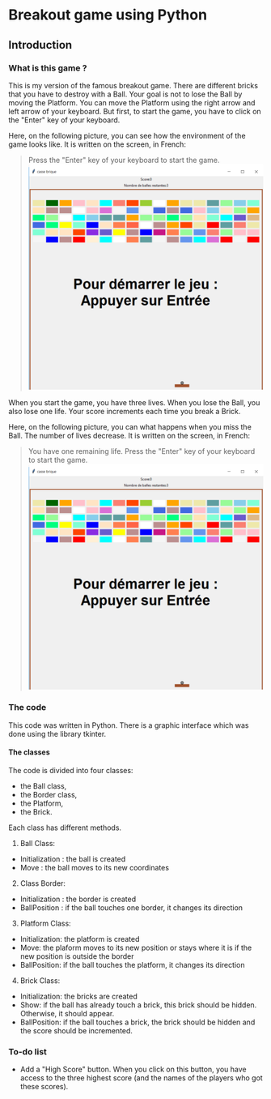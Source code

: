 # Breakout game using Python
## Introduction 
### What is this game ?
This is my version of the famous breakout game. There are different bricks that you have to destroy with a Ball. Your goal is not to lose the Ball by moving the Platform.
You can move the Platform using the right arrow and left arrow of your keyboard. But first, to start the game, you have to click on the "Enter" key of your keyboard.

Here, on the following picture, you can see how the environment of the game looks like. It is written on the screen, in French:
> Press the "Enter" key of your keyboard to start the game.
![Alt text](breakoutgame.png?raw=true "How the environment of the game looks like")

When you start the game, you have three lives. When you lose the Ball, you also lose one life.
Your score increments each time you break a Brick.

Here, on the following picture, you can what happens when you miss the Ball. The number of lives decrease. It is written on the screen, in French:
> You have one remaining life. Press the "Enter" key of your keyboard to start the game.
![Alt text](breakoutgame.png?raw=true "How the environment of the game looks like")



### The code
This code was written in Python. There is a graphic interface which was done using the library tkinter.

#### The classes
The code is divided into four classes:
- the Ball class,
- the Border class,
- the Platform,
- the Brick.

Each class has different methods.

1. Ball Class:
- Initialization : the ball is created
- Move : the ball moves to its new coordinates

2. Class Border:
- Initialization : the border is created
- BallPosition : if the ball touches one border, it changes its direction

3. Platform Class:
- Initialization: the platform is created
- Move: the plaform moves to its new position or stays where it is if the new position is outside the border
- BallPosition: if the ball touches the platform, it changes its direction

4. Brick Class:
- Initialization: the bricks are created
- Show: if the ball has already touch a brick, this brick should be hidden. Otherwise, it should appear.
- BallPosition: if the ball touches a brick, the brick should be hidden and the score should be incremented.


### To-do list
- Add a "High Score" button. When you click on this button, you have access to the three highest score (and the names of the players who got these scores).
